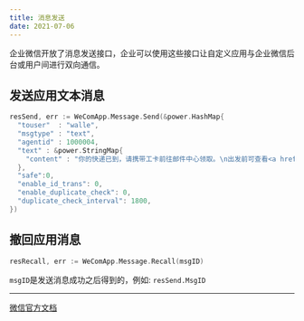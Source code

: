 ```yaml
---
title: 消息发送
date: 2021-07-06
---
```




企业微信开放了消息发送接口，企业可以使用这些接口让自定义应用与企业微信后台或用户间进行双向通信。



## 发送应用文本消息

``` go
resSend, err := WeComApp.Message.Send(&power.HashMap{
  "touser"  : "walle",
  "msgtype" : "text",
  "agentid" : 1000004,
  "text" : &power.StringMap{
    "content" : "你的快递已到，请携带工卡前往邮件中心领取。\n出发前可查看<a href=\"http://work.weixin.qq.com\">邮件中心视频实况</a>，聪明避开排队。",
  },
  "safe":0,
  "enable_id_trans": 0,
  "enable_duplicate_check": 0,
  "duplicate_check_interval": 1800,
})
```



## 撤回应用消息

``` go
resRecall, err := WeComApp.Message.Recall(msgID)
```

`msgID`是发送消息成功之后得到的，例如: `resSend.MsgID`



---

[微信官方文档](https://open.work.weixin.qq.com/api/doc/90000/90135/90236)
